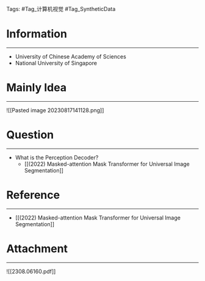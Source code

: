 Tags: #Tag_计算机视觉 #Tag_SyntheticData
# Information
---
- University of Chinese Academy of Sciences
- National University of Singapore

# Mainly Idea
---
![[Pasted image 20230817141128.png]]

# Question
---
-  What is the Perception Decoder?
	- [[(2022) Masked-attention Mask Transformer for Universal Image Segmentation]]

# Reference
---
- [[(2022) Masked-attention Mask Transformer for Universal Image Segmentation]]

# Attachment
---
![[2308.06160.pdf]]